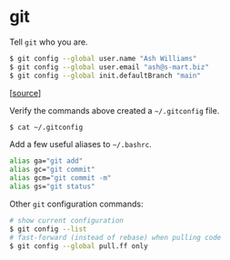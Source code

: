 # git

Tell `git` who you are.

```bash
$ git config --global user.name "Ash Williams"
$ git config --global user.email "ash@s-mart.biz"
$ git config --global init.defaultBranch "main"
```

[[source](https://git-scm.com/book/en/v2/Customizing-Git-Git-Configuration)]

Verify the commands above created a `~/.gitconfig` file.

```bash
$ cat ~/.gitconfig
```

Add a few useful aliases to `~/.bashrc`.

```bash
alias ga="git add"
alias gc="git commit"
alias gcm="git commit -m"
alias gs="git status"
```

Other `git` configuration commands:

```bash
# show current configuration
$ git config --list
# fast-forward (instead of rebase) when pulling code
$ git config --global pull.ff only
```
